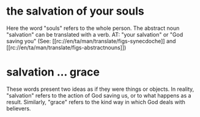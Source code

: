 # the salvation of your souls

Here the word "souls" refers to the whole person. The abstract noun "salvation" can be translated with a verb. AT: "your salvation" or "God saving you" (See: [[rc://en/ta/man/translate/figs-synecdoche]] and [[rc://en/ta/man/translate/figs-abstractnouns]])

# salvation ... grace

These words present two ideas as if they were things or objects. In reality, "salvation" refers to the action of God saving us, or to what happens as a result. Similarly, "grace" refers to the kind way in which God deals with believers.


